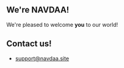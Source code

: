## We're NAVDAA!
We're pleased to welcome **you** to our world!

## Contact us!
* support@navdaa.site

